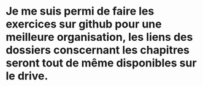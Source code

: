 # Je me suis permi de faire les exercices sur github pour une meilleure organisation, les liens des dossiers conscernant les chapitres seront tout de même disponibles sur le drive.

